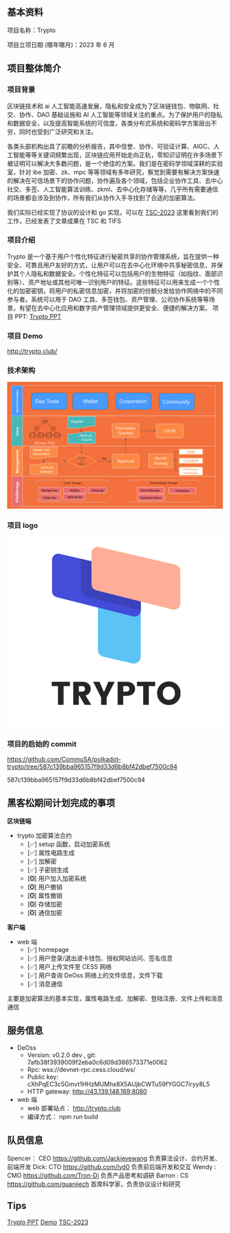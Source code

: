 ## 基本资料

项目名称：Trypto

项目立项日期 (哪年哪月)：2023 年 6 月

## 项目整体简介

### 项目背景

区块链技术和 ai 人工智能高速发展，隐私和安全成为了区块链钱包、物联网、社交、协作、DAO 基础设施和 AI 人工智能等领域关注的重点。为了保护用户的隐私和数据安全，以及提高智能系统的可信度，各类分布式系统和密码学方案层出不穷，同时也受到广泛研究和关注。

各类头部机构出具了前瞻的分析报告，其中信誉、协作、可验证计算、AIGC、人工智能等等关键词频繁出现，区块链应用开始走向正轨，零知识证明在许多场景下被证明可以解决大多数问题，是一个绝佳的方案。我们是在密码学领域深耕的实验室，针对 ibe 加密、zk、mpc 等等领域有多年研究，察觉到需要有解决方案快速的解决在可信场景下的协作问题，协作遍及各个领域，包括企业协作工具、去中心社交、多签、人工智能算法训练、zkml、去中心化存储等等，几乎所有需要通信的场景都会涉及到协作，所有我们从协作入手寻找到了合适的加密算法。

我们实际已经实现了协议的设计和 go 实现，可以在
[TSC-2023](https://github.com/CommuSA/TSC-2023)
这里看到我们的工作，已经发表了文章成果在 TSC 和 TIFS

### 项目介绍

Trypto 是一个基于用户个性化特征进行秘密共享的协作管理系统，旨在提供一种安全、可靠且用户友好的方式，让用户可以在去中心化环境中共享秘密信息，并保护其个人隐私和数据安全。个性化特征可以包括用户的生物特征（如指纹、面部识别等）、资产地址或其他可唯一识别用户的特征。这些特征可以用来生成一个个性化的加密密钥，将用户的私密信息加密，并将加密的份额分发给协作网络中的不同参与者。系统可以用于 DAO 工具、多签钱包、资产管理、公司协作系统等等场景，有望在去中心化应用和数字资产管理领域提供更安全、便捷的解决方案。
项目 PPT: [Trypto PPT](https://docs.google.com/presentation/d/13mOA3i1bS59xsobaufVEoI6y_on-xLFWQwYAYVIl2gs/edit?usp=sharing)

### 项目 Demo

http://trypto.club/

### 技术架构

![](架构.png)

### 项目 logo

![](logo.png)

### 项目的启始的 commit

https://github.com/CommuSA/polkadot-trypto/tree/587c139bba965157f9d33d6b8bf42dbef7500c94

587c139bba965157f9d33d6b8bf42dbef7500c94

## 黑客松期间计划完成的事项

**区块链端**

- trypto 加密算法合约
  - [✅] setup 函数，启动加密系统
  - [✅] 属性电路生成
  - [✅] 加解密
  - [✅] 子密钥生成
  - [❎] 用户加入加密系统
  - [❎] 用户撤销
  - [❎] 属性撤销
  - [❎] 存储加密
  - [❎] 通信加密

**客户端**

- web 端
  - [✅] homepage
  - [✅] 用户登录/退出波卡钱包、授权网站访问、签名信息
  - [✅] 用户上传文件至 CESS 网络
  - [✅] 用户查询 DeOss 网络上的文件信息，文件下载
  - [✅] 消息通信

主要是加密算法的基本实现，属性电路生成、加解密、登陆注册、文件上传和消息通信

## 服务信息

- DeOss
  - Version: v0.2.0 dev , git: 7afb38f3939009f2eba0c6d09d386573371e0062
  - Rpc: wss://devnet-rpc.cess.cloud/ws/
  - Public key: cXhPqEC3c5Gmvt1HHzMUMhx8X5AUjbCWTu59fYGGC7iryy8L5
  - HTTP gateway: http://43.139.148.169:8080
- web 端
  - web 部署站点： http://trypto.club
  - 编译方式： npm run build

## 队员信息

Spencer： CEO https://github.com/Jackieyewang 负责算法设计、合约开发、前端开发
Dick: CTO https://github.com/lyd0 负责前后端开发和交互
Wendy : CMO https://github.com/Tron-Di 负责产品思考和调研
Barron : CS https://github.com/guanjiech 首席科学家，负责协议设计和研究

## Tips

[Trypto PPT](https://docs.google.com/presentation/d/13mOA3i1bS59xsobaufVEoI6y_on-xLFWQwYAYVIl2gs/edit?usp=sharing)
[Demo](http://trypto.club/)
[TSC-2023](https://github.com/CommuSA/TSC-2023)
